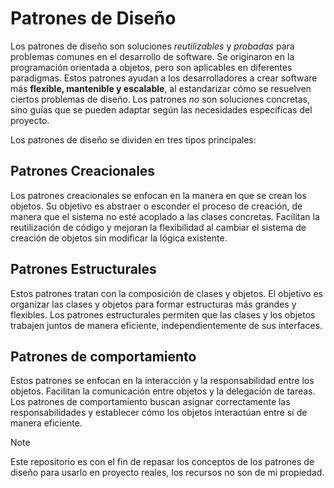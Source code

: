 # Patrones de Diseño

Los patrones de diseño son soluciones *reutilizables* y *probadas* para problemas comunes en el desarrollo de software. Se originaron en la programación orientada a objetos, pero son aplicables en diferentes paradigmas. Estos patrones ayudan a los desarrolladores a crear software más **flexible, mantenible y escalable**, al estandarizar cómo se resuelven ciertos problemas de diseño. Los patrones *no* son soluciones concretas, sino guías que se pueden adaptar según las necesidades específicas del proyecto.

Los patrones de diseño se dividen en tres tipos principales:

## Patrones Creacionales
Los patrones creacionales se enfocan en la manera en que se crean los objetos. Su objetivo es abstraer o esconder el proceso de creación, de manera que el sistema no esté acoplado a las clases concretas. Facilitan la reutilización de código y mejoran la flexibilidad al cambiar el sistema de creación de objetos sin modificar la lógica existente.

## Patrones Estructurales
Estos patrones tratan con la composición de clases y objetos. El objetivo es organizar las clases y objetos para formar estructuras más grandes y flexibles. Los patrones estructurales permiten que las clases y los objetos trabajen juntos de manera eficiente, independientemente de sus interfaces.

## Patrones de comportamiento
Estos patrones se enfocan en la interacción y la responsabilidad entre los objetos. Facilitan la comunicación entre objetos y la delegación de tareas. Los patrones de comportamiento buscan asignar correctamente las responsabilidades y establecer cómo los objetos interactúan entre sí de manera eficiente.

> [!NOTE]
> Este repositorio es con el fin de repasar los conceptos de los patrones de diseño para usarlo en proyecto reales, los recursos no son de mi propiedad.
